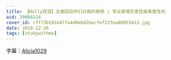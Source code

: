 ```yaml
---
title: 【Holly双语】全面回应你们对我的猜想 | 学业家境恋爱性格素食性向
aid: 39066214
cover_id: cff73b101b477a440eb62becfef22fea80853413.jpg
date: 2018-12-26
tags: [studywithme]
---
```

字幕：[Alicia1029](https://www.bilibili.com/video/av39066214?from=search&seid=17275547014663738923) 